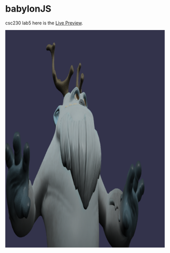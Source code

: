 # babylonJS
csc230 lab5
here is the [Live Preview](https://parsa222.github.io/babylonJS/).




![hey](/hey.png)
